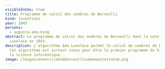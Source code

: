 ```yaml
---
visibleInCms: true
title: Programme de calcul des nombres de Bernoulli
kind: inventions
year: 1843
persons:
  - augusta-ada-king
abstract: Le programme de calcul des nombres de Bernoulli dans la note G d'Ada
  Lovelace en 1843.
description: L'algorithme Ada Lovelace permet le calcul de nombres de Bernoulli.
  Cet algorithme est surtout connu pour être le premier programme de histoire de
  la science informatique.
image: /images/events/jakobbernoullisummaepotestatum.png
---
```

